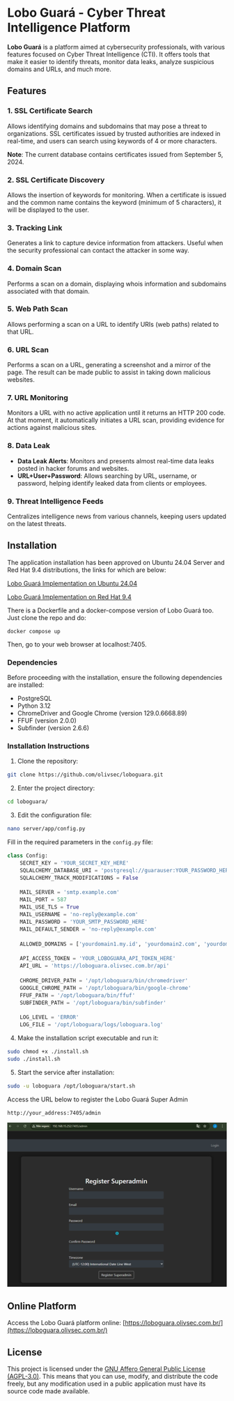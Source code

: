 
# Lobo Guará - Cyber Threat Intelligence Platform

**Lobo Guará** is a platform aimed at cybersecurity professionals, with various features focused on Cyber Threat Intelligence (CTI). It offers tools that make it easier to identify threats, monitor data leaks, analyze suspicious domains and URLs, and much more.

## Features

### 1. **SSL Certificate Search**
Allows identifying domains and subdomains that may pose a threat to organizations. SSL certificates issued by trusted authorities are indexed in real-time, and users can search using keywords of 4 or more characters.

**Note**: The current database contains certificates issued from September 5, 2024.

### 2. **SSL Certificate Discovery**
Allows the insertion of keywords for monitoring. When a certificate is issued and the common name contains the keyword (minimum of 5 characters), it will be displayed to the user.

### 3. **Tracking Link**
Generates a link to capture device information from attackers. Useful when the security professional can contact the attacker in some way.

### 4. **Domain Scan**
Performs a scan on a domain, displaying whois information and subdomains associated with that domain.

### 5. **Web Path Scan**
Allows performing a scan on a URL to identify URIs (web paths) related to that URL.

### 6. **URL Scan**
Performs a scan on a URL, generating a screenshot and a mirror of the page. The result can be made public to assist in taking down malicious websites.

### 7. **URL Monitoring**
Monitors a URL with no active application until it returns an HTTP 200 code. At that moment, it automatically initiates a URL scan, providing evidence for actions against malicious sites.

### 8. **Data Leak**
- **Data Leak Alerts**: Monitors and presents almost real-time data leaks posted in hacker forums and websites.
- **URL+User+Password**: Allows searching by URL, username, or password, helping identify leaked data from clients or employees.

### 9. **Threat Intelligence Feeds**
Centralizes intelligence news from various channels, keeping users updated on the latest threats.

## Installation

The application installation has been approved on Ubuntu 24.04 Server and Red Hat 9.4 distributions, the links for which are below:

[Lobo Guará Implementation on Ubuntu 24.04](https://loboguara.olivsec.com.br/docs/lobo_guara_installation_manual_on_Ubuntu_24-04.html)

[Lobo Guará Implementation on Red Hat 9.4](https://loboguara.olivsec.com.br/docs/lobo_guara_installation_manual_on_RedHat_9-4.html)

There is a Dockerfile and a docker-compose version of Lobo Guará too. Just clone the repo and do:

```
docker compose up
```

Then, go to your web browser at localhost:7405.

### Dependencies

Before proceeding with the installation, ensure the following dependencies are installed:

- PostgreSQL
- Python 3.12
- ChromeDriver and Google Chrome (version 129.0.6668.89)
- FFUF (version 2.0.0)
- Subfinder (version 2.6.6)

### Installation Instructions

1. Clone the repository:

```bash
git clone https://github.com/olivsec/loboguara.git
```

2. Enter the project directory:

```bash
cd loboguara/
```

3. Edit the configuration file:

```bash
nano server/app/config.py
```

Fill in the required parameters in the `config.py` file:

```python
class Config:
    SECRET_KEY = 'YOUR_SECRET_KEY_HERE'
    SQLALCHEMY_DATABASE_URI = 'postgresql://guarauser:YOUR_PASSWORD_HERE@localhost/guaradb?sslmode=disable'
    SQLALCHEMY_TRACK_MODIFICATIONS = False

    MAIL_SERVER = 'smtp.example.com'
    MAIL_PORT = 587
    MAIL_USE_TLS = True
    MAIL_USERNAME = 'no-reply@example.com'
    MAIL_PASSWORD = 'YOUR_SMTP_PASSWORD_HERE'
    MAIL_DEFAULT_SENDER = 'no-reply@example.com'

    ALLOWED_DOMAINS = ['yourdomain1.my.id', 'yourdomain2.com', 'yourdomain3.net']

    API_ACCESS_TOKEN = 'YOUR_LOBOGUARA_API_TOKEN_HERE'
    API_URL = 'https://loboguara.olivsec.com.br/api'

    CHROME_DRIVER_PATH = '/opt/loboguara/bin/chromedriver'
    GOOGLE_CHROME_PATH = '/opt/loboguara/bin/google-chrome'
    FFUF_PATH = '/opt/loboguara/bin/ffuf'
    SUBFINDER_PATH = '/opt/loboguara/bin/subfinder'

    LOG_LEVEL = 'ERROR'
    LOG_FILE = '/opt/loboguara/logs/loboguara.log'
```

4. Make the installation script executable and run it:

```bash
sudo chmod +x ./install.sh
sudo ./install.sh
```

5. Start the service after installation:

```bash
sudo -u loboguara /opt/loboguara/start.sh
```

Access the URL below to register the Lobo Guará Super Admin

```bash
http://your_address:7405/admin
```

![Super admin creation](images/superadmin.png)

## Online Platform

Access the Lobo Guará platform online: [https://loboguara.olivsec.com.br/](https://loboguara.olivsec.com.br/)

## License

This project is licensed under the [GNU Affero General Public License (AGPL-3.0)](https://www.gnu.org/licenses/agpl-3.0.html). This means that you can use, modify, and distribute the code freely, but any modification used in a public application must have its source code made available.
